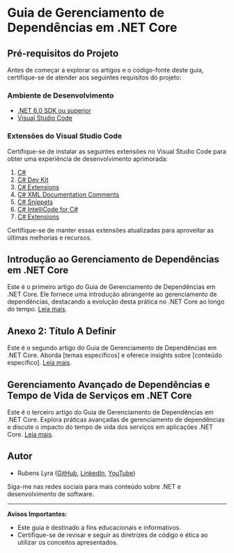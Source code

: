# Guia de Gerenciamento de Dependências em .NET Core

## Pré-requisitos do Projeto

Antes de começar a explorar os artigos e o código-fonte deste guia, certifique-se de atender aos seguintes requisitos do projeto:

### Ambiente de Desenvolvimento

- [.NET 6.0 SDK ou superior](https://dotnet.microsoft.com/download)
- [Visual Studio Code](https://code.visualstudio.com/)

### Extensões do Visual Studio Code

Certifique-se de instalar as seguintes extensões no Visual Studio Code para obter uma experiência de desenvolvimento aprimorada:

1. [C#](https://marketplace.visualstudio.com/items?itemName=ms-dotnettools.csharp)
2. [C# Dev Kit](https://marketplace.visualstudio.com/items?itemName=icsharpcode.csharp-dk)
3. [C# Extensions](https://marketplace.visualstudio.com/items?itemName=jchannon.csharpextensions)
4. [C# XML Documentation Comments](https://marketplace.visualstudio.com/items?itemName=k--kato.docomment)
5. [C# Snippets](https://marketplace.visualstudio.com/items?itemName=jorgeserrano.vscode-csharp-snippets)
6. [C# IntelliCode for C#](https://marketplace.visualstudio.com/items?itemName=VisualStudioExptTeam.vscodeintellicode)
7. [C# Extensions](https://marketplace.visualstudio.com/items?itemName=karigari.chat)

Certifique-se de manter essas extensões atualizadas para aproveitar as últimas melhorias e recursos.

## Introdução ao Gerenciamento de Dependências em .NET Core

Este é o primeiro artigo do Guia de Gerenciamento de Dependências em .NET Core. Ele fornece uma introdução abrangente ao gerenciamento de dependências, destacando a evolução desta prática no .NET Core ao longo do tempo. [Leia mais](link-para-o-artigo-1).

## Anexo 2: Título A Definir

Este é o segundo artigo do Guia de Gerenciamento de Dependências em .NET Core. Aborda [temas específicos] e oferece insights sobre [conteúdo específico]. [Leia mais](link-para-o-artigo-2).

## Gerenciamento Avançado de Dependências e Tempo de Vida de Serviços em .NET Core

Este é o terceiro artigo do Guia de Gerenciamento de Dependências em .NET Core. Explora práticas avançadas de gerenciamento de dependências e discute o impacto do tempo de vida dos serviços em aplicações .NET Core. [Leia mais](link-para-o-artigo-3).

## Autor

- Rubens Lyra ([GitHub](https://github.com/rubenslyra), [LinkedIn](https://linkedin.com/in/rubenslyra), [YouTube](https://youtube.com/c/falandoemdotnet))

Siga-me nas redes sociais para mais conteúdo sobre .NET e desenvolvimento de software.

---

**Avisos Importantes:**
- Este guia é destinado a fins educacionais e informativos.
- Certifique-se de revisar e seguir as diretrizes de código e ética ao utilizar os conceitos apresentados.
